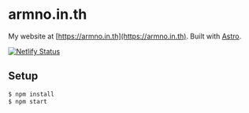 # armno.in.th

My website at [https://armno.in.th](https://armno.in.th). Built with [Astro](https://astro.build/).

[![Netlify Status](https://api.netlify.com/api/v1/badges/db3cb7c7-b2ee-443e-be46-9c0c4c040373/deploy-status)](https://app.netlify.com/sites/armnointh/deploys)

## Setup

```sh
$ npm install
$ npm start
```
